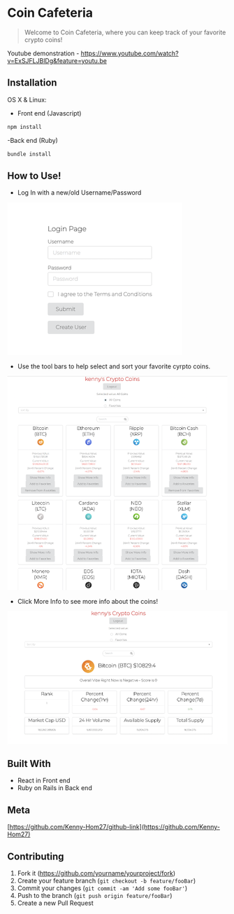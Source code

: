 # Coin Cafeteria
>Welcome to Coin Cafeteria, where you can keep track of your favorite crypto coins!

Youtube demonstration - https://www.youtube.com/watch?v=ExSJFLJBlDg&feature=youtu.be

## Installation

OS X & Linux:

- Front end (Javascript)
```sh
npm install
```

-Back end (Ruby)
```sh
bundle install
```

## How to Use!

- Log In with a new/old Username/Password

![login-image][login-image]

- Use the tool bars to help select and sort your favorite cyrpto coins.

![mainscreen-image][mainscreen-image]

- Click More Info to see more info about the coins!

![moreinfo-image][moreinfo-image]


## Built With

- React in Front end
- Ruby on Rails in Back end

## Meta

[https://github.com/Kenny-Hom27/github-link](https://github.com/Kenny-Hom27)

## Contributing

1. Fork it (<https://github.com/yourname/yourproject/fork>)
2. Create your feature branch (`git checkout -b feature/fooBar`)
3. Commit your changes (`git commit -am 'Add some fooBar'`)
4. Push to the branch (`git push origin feature/fooBar`)
5. Create a new Pull Request

<!-- Markdown link & img dfn's -->
[login-image]: ./screenshots/login.png
[mainscreen-image]: ./screenshots/mainscreen.png
[moreinfo-image]: ./screenshots/moreinfo.png
